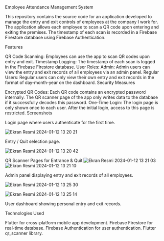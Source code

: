 Employee Attendance Management System

This repository contains the source code for an application developed to manage the entry and exit controls of employees at the company I work for. The application allows each employee to scan a QR code upon entering and exiting the premises. The timestamp of each scan is recorded in a Firebase Firestore database using Firebase Authentication.

Features

QR Code Scanning: Employees can use the app to scan QR codes upon entry and exit.
Timestamp Logging: The timestamp of each scan is logged in the Firebase Firestore database.
User Roles:
Admin: Admin users can view the entry and exit records of all employees via an admin panel.
Regular Users: Regular users can only view their own entry and exit records in the format of day-month-year on the dashboard.
Security Measures

Encrypted QR Codes: Each QR code contains an encrypted password internally. The QR scanner page of the app only writes data to the database if it successfully decodes this password.
One-Time Login: The login page is only shown once to each user. After the initial login, access to this page is restricted.
Screenshots

Login page where users authenticate for the first time.

![Ekran Resmi 2024-01-12 13 20 21](https://github.com/erdemkorkmazdev/company_employee_attendance_tracker_qr_flutterapp/assets/98043504/982455c5-4a80-4ca7-b2be-f1fa3fc11d6a)

Entry / Quit selection page.

![Ekran Resmi 2024-01-12 13 20 42](https://github.com/erdemkorkmazdev/company_employee_attendance_tracker_qr_flutterapp/assets/98043504/ee0a8fde-c92c-4342-a576-bac9ebb6a965)

QR Scanner Pages for Entrance & Quit
![Ekran Resmi 2024-01-12 13 21 03](https://github.com/erdemkorkmazdev/company_employee_attendance_tracker_qr_flutterapp/assets/98043504/52469649-4981-48ae-9f6d-a5e9f954a30b)
![Ekran Resmi 2024-01-12 13 21 10](https://github.com/erdemkorkmazdev/company_employee_attendance_tracker_qr_flutterapp/assets/98043504/96e79634-81a9-4f78-b840-08ba20a1924d)


Admin panel displaying entry and exit records of all employees.

![Ekran Resmi 2024-01-12 13 25 30](https://github.com/erdemkorkmazdev/company_employee_attendance_tracker_qr_flutterapp/assets/98043504/11a58fd9-6868-44da-a977-da0cb938acff)

![Ekran Resmi 2024-01-12 13 25 14](https://github.com/erdemkorkmazdev/company_employee_attendance_tracker_qr_flutterapp/assets/98043504/6283a611-2a9f-442d-b438-f09ac13db861)

User dashboard showing personal entry and exit records.

Technologies Used

Flutter for cross-platform mobile app development.
Firebase Firestore for real-time database.
Firebase Authentication for user authentication.
Flutter qr_scanner library.
